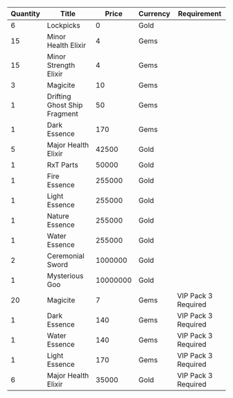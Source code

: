 | Quantity | Title | Price | Currency |  Requirement |
| -------- | ----- | ----- | -------- |  ----------- |
| 6 | Lockpicks | 0 | Gold |  |
| 15 | Minor Health Elixir | 4 | Gems |  |
| 15 | Minor Strength Elixir | 4 | Gems |  |
| 3 | Magicite | 10 | Gems |  |
| 1 | Drifting Ghost Ship Fragment | 50 | Gems |  |
| 1 | Dark Essence | 170 | Gems |  |
| 5 | Major Health Elixir | 42500 | Gold |  |
| 1 | RxT Parts | 50000 | Gold |  |
| 1 | Fire Essence | 255000 | Gold |  |
| 1 | Light Essence | 255000 | Gold |  |
| 1 | Nature Essence | 255000 | Gold |  |
| 1 | Water Essence | 255000 | Gold |  |
| 2 | Ceremonial Sword | 1000000 | Gold |  |
| 1 | Mysterious Goo | 10000000 | Gold |  |
| 20 | Magicite | 7 | Gems | VIP Pack 3 Required |
| 1 | Dark Essence | 140 | Gems | VIP Pack 3 Required |
| 1 | Water Essence | 140 | Gems | VIP Pack 3 Required |
| 1 | Light Essence | 170 | Gems | VIP Pack 3 Required |
| 6 | Major Health Elixir | 35000 | Gold | VIP Pack 3 Required |
